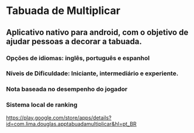 # Tabuada de Multiplicar


## Aplicativo nativo para android, com o objetivo de ajudar pessoas a decorar a tabuada.

### Opções de idiomas: inglês, português e espanhol
### Níveis de Dificuldade: Iniciante, intermediário e experiente.
### Nota baseada no desempenho do jogador
### Sistema local de ranking

https://play.google.com/store/apps/details?id=com.lima.douglas.apptabuadamultiplicar&hl=pt_BR
